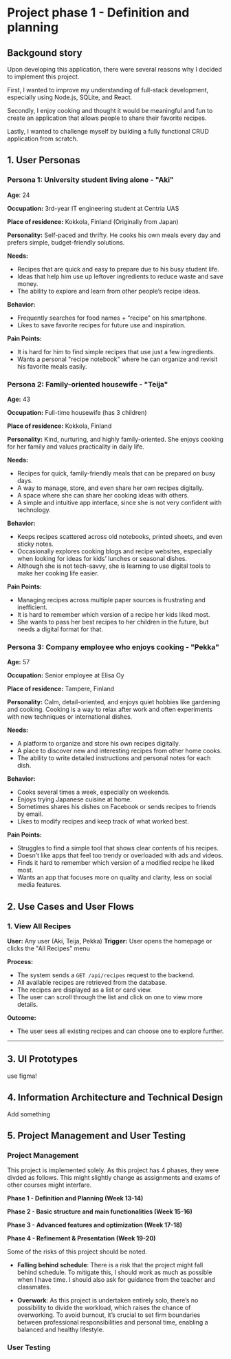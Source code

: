 # Project phase 1 - Definition and planning

## Backgound story
Upon developing this application, there were several reasons why I decided to implement this project.

First, I wanted to improve my understanding of full-stack development, especially using Node.js, SQLite, and React.

Secondly, I enjoy cooking and thought it would be meaningful and fun to create an application that allows people to share their favorite recipes.

Lastly, I wanted to challenge myself by building a fully functional CRUD application from scratch.

## 1. User Personas

### Persona 1: University student living alone - "Aki"

**Age**: 24

**Occupation:** 3rd-year IT engineering student at Centria UAS

**Place of residence:** Kokkola, Finland (Originally from Japan)

**Personality:** Self-paced and thrifty. He cooks his own meals every day and prefers simple, budget-friendly solutions.

**Needs:**
- Recipes that are quick and easy to prepare due to his busy student life.
- Ideas that help him use up leftover ingredients to reduce waste and save money.
- The ability to explore and learn from other people’s recipe ideas.

**Behavior:**
- Frequently searches for food names + “recipe” on his smartphone.
- Likes to save favorite recipes for future use and inspiration.

**Pain Points:**
- It is hard for him to find simple recipes that use just a few ingredients.
- Wants a personal "recipe notebook" where he can organize and revisit his favorite meals easily.


### Persona 2: Family-oriented housewife - "Teija"

**Age:** 43

**Occupation:** Full-time housewife (has 3 children)

**Place of residence:** Kokkola, Finland

**Personality:** Kind, nurturing, and highly family-oriented. She enjoys cooking for her family and values practicality in daily life.

**Needs:**
- Recipes for quick, family-friendly meals that can be prepared on busy days.
- A way to manage, store, and even share her own recipes digitally.
- A space where she can share her cooking ideas with others.
- A simple and intuitive app interface, since she is not very confident with technology.

**Behavior:**
- Keeps recipes scattered across old notebooks, printed sheets, and even sticky notes.
- Occasionally explores cooking blogs and recipe websites, especially when looking for ideas for kids’ lunches or seasonal dishes.
- Although she is not tech-savvy, she is learning to use digital tools to make her cooking life easier.

**Pain Points:**
- Managing recipes across multiple paper sources is frustrating and inefficient.
- It is hard to remember which version of a recipe her kids liked most.
- She wants to pass her best recipes to her children in the future, but needs a digital format for that.


### Persona 3: Company employee who enjoys cooking - "Pekka"

**Age:** 57

**Occupation:** Senior employee at Elisa Oy 

**Place of residence:** Tampere, Finland

**Personality:** Calm, detail-oriented, and enjoys quiet hobbies like gardening and cooking. Cooking is a way to relax after work and often experiments with new techniques or international dishes.

**Needs:**
- A platform to organize and store his own recipes digitally.
- A place to discover new and interesting recipes from other home cooks.
- The ability to write detailed instructions and personal notes for each dish.

**Behavior:**
- Cooks several times a week, especially on weekends.
- Enjoys trying Japanese cuisine at home.
- Sometimes shares his dishes on Facebook or sends recipes to friends by email.
- Likes to modify recipes and keep track of what worked best.

**Pain Points:**
- Struggles to find a simple tool that shows clear contents of his recipes.
- Doesn’t like apps that feel too trendy or overloaded with ads and videos.
- Finds it hard to remember which version of a modified recipe he liked most.
- Wants an app that focuses more on quality and clarity, less on social media features.


## 2. Use Cases and User Flows

### 1. View All Recipes

**User:** Any user (Aki, Teija, Pekka) 
**Trigger:** User opens the homepage or clicks the "All Recipes" menu  

**Process:**
- The system sends a `GET /api/recipes` request to the backend.
- All available recipes are retrieved from the database.
- The recipes are displayed as a list or card view.
- The user can scroll through the list and click on one to view more details.

**Outcome:**
- The user sees all existing recipes and can choose one to explore further.

---

## 3. UI Prototypes

use figma!

## 4. Information Architecture and Technical Design

Add something

## 5. Project Management and User Testing

### Project Management

This project is implemented solely. As this project has 4 phases, they were divded as follows.
This might slightly change as assignments and exams of other courses might interfare.

**Phase 1 - Definition and Planning (Week 13-14)**


**Phase 2 - Basic structure and main functionalities (Week 15-16)**


**Phase 3 - Advanced features and optimization (Week 17-18)**


**Phase 4 - Refinement & Presentation (Week 19-20)**


Some of the risks of this project should be noted.
- **Falling behind schedule**:
  There is a risk that the project might fall behind schedule. To mitigate this, I should work as much as possible when I have time. I should also ask for guidance     from the teacher and classmates.
  
- **Overwork**:
  As this project is undertaken entirely solo, there’s no possibility to divide the workload, which raises the chance of overworking. To avoid burnout, it’s crucial    to set firm boundaries between professional responsibilities and personal time, enabling a balanced and healthy lifestyle.

### User Testing
